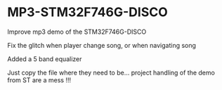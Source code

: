 # MP3-STM32F746G-DISCO
Improve mp3 demo of the STM32F746G-DISCO

Fix the glitch when player change song, or when navigating song

Added a 5 band equalizer


Just copy the file where they need to be... project handling of the demo from ST are a mess !!!
